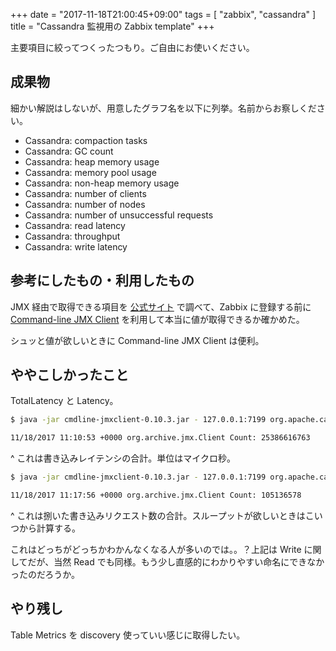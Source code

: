 +++
date = "2017-11-18T21:00:45+09:00"
tags = [ "zabbix", "cassandra" ]
title = "Cassandra 監視用の Zabbix template"
+++

主要項目に絞ってつくったつもり。ご自由にお使いください。

<!--more-->

## 成果物

<div class="github-card" data-user="m0t0k1ch1" data-repo="zabbix-cassandra-template"></div>
<script src="//cdn.jsdelivr.net/github-cards/latest/widget.js"></script>

細かい解説はしないが、用意したグラフ名を以下に列挙。名前からお察しください。

- Cassandra: compaction tasks
- Cassandra: GC count
- Cassandra: heap memory usage
- Cassandra: memory pool usage
- Cassandra: non-heap memory usage
- Cassandra: number of clients
- Cassandra: number of nodes
- Cassandra: number of unsuccessful requests
- Cassandra: read latency
- Cassandra: throughput
- Cassandra: write latency

## 参考にしたもの・利用したもの

JMX 経由で取得できる項目を [公式サイト](http://cassandra.apache.org/doc/latest/operating/metrics.html) で調べて、Zabbix に登録する前に [Command-line JMX Client](http://crawler.archive.org/cmdline-jmxclient) を利用して本当に値が取得できるか確かめた。

シュッと値が欲しいときに Command-line JMX Client は便利。

## ややこしかったこと

TotalLatency と Latency。

``` sh
$ java -jar cmdline-jmxclient-0.10.3.jar - 127.0.0.1:7199 org.apache.cassandra.metrics:type=ClientRequest,scope=Write,name=TotalLatency Count
```

``` txt
11/18/2017 11:10:53 +0000 org.archive.jmx.Client Count: 25386616763
```

^ これは書き込みレイテンシの合計。単位はマイクロ秒。

``` sh
$ java -jar cmdline-jmxclient-0.10.3.jar - 127.0.0.1:7199 org.apache.cassandra.metrics:type=ClientRequest,scope=Write,name=Latency Count
```

``` txt
11/18/2017 11:17:56 +0000 org.archive.jmx.Client Count: 105136578
```

^ これは捌いた書き込みリクエスト数の合計。スループットが欲しいときはこいつから計算する。

これはどっちがどっちかわかんなくなる人が多いのでは。。？上記は Write に関してだが、当然 Read でも同様。もう少し直感的にわかりやすい命名にできなかったのだろうか。

## やり残し

Table Metrics を discovery 使っていい感じに取得したい。
